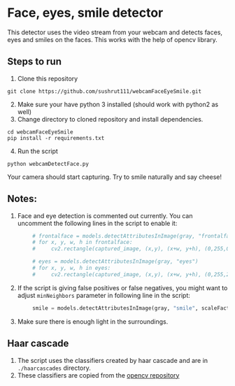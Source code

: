 # Face, eyes, smile detector

This detector uses the video stream from your webcam and detects faces, eyes and smiles on the faces. This works with the help of opencv library.

## Steps to run

1. Clone this repository
```shell
git clone https://github.com/sushrut111/webcamFaceEyeSmile.git
```
2. Make sure your have python 3 installed (should work with python2 as well)
3. Change directory to cloned repository and install dependencies.
```shell
cd webcamFaceEyeSmile
pip install -r requirements.txt
```
4. Run the script
```shell
python webcamDetectFace.py
```
Your camera should start capturing. Try to smile naturally and say cheese!

## Notes:
1. Face and eye detection is commented out currently. You can uncomment the following lines in the script to enable it:
```py
        # frontalface = models.detectAttributesInImage(gray, "frontalface")
        # for x, y, w, h in frontalface:
        #     cv2.rectangle(captured_image, (x,y), (x+w, y+h), (0,255,0), 2)

        # eyes = models.detectAttributesInImage(gray, "eyes")
        # for x, y, w, h in eyes:
        #     cv2.rectangle(captured_image, (x,y), (x+w, y+h), (0,255,255), 2)
```
2. If the script is giving false positives or false negatives, you might want to adjust `minNeighbors` parameter in following line in the script:
```py
        smile = models.detectAttributesInImage(gray, "smile", scaleFactor=2, minNeighbors=50)

```
3. Make sure there is enough light in the surroundings.

## Haar cascade
1. The script uses the classifiers created by haar cascade and are in `./haarcascades` directory.
2. These classifiers are copied from the [opencv repository](https://github.com/opencv/opencv/tree/master/data/haarcascades)